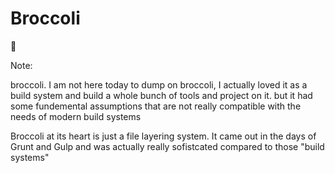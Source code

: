 # Broccoli

🥦
<!-- .element style="font-size: 800%" -->


Note:

 broccoli. I am not here today to dump on broccoli, I actually loved it as a build system and build a whole bunch of tools and project on it. but it had some fundemental assumptions that are not really compatible with the needs of modern build systems 

 Broccoli at its heart is just a file layering system. It came out in the days of Grunt and Gulp and was actually really sofistcated compared to those "build systems" 